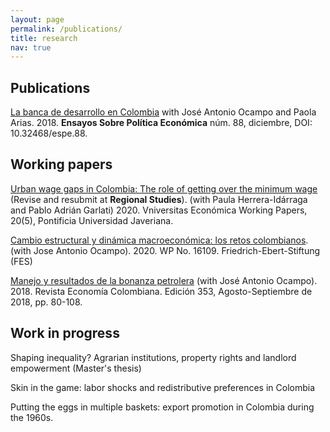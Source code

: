 ```yaml
---
layout: page
permalink: /publications/
title: research
nav: true
---
```


## Publications
[La banca de desarrollo en Colombia](https://ideas.repec.org/a/col/000107/017014.html) with José Antonio Ocampo and Paola Arias. 2018. **Ensayos Sobre Política Económica** núm. 88, diciembre, DOI: 10.32468/espe.88.


## Working papers
[Urban wage gaps in Colombia: The role of getting over the minimum wage](https://drive.google.com/file/d/1-7xZpaTmBcOvuJ2JwQ8nj_umqzjl3WdR/view) (Revise and resubmit at **Regional Studies**).  (with Paula Herrera-Idárraga and Pablo Adrián Garlati) 2020. Vniversitas Económica Working Papers, 20(5), Pontificia Universidad Javeriana.

[Cambio estructural y dinámica macroeconómica: los retos colombianos](https://www.google.com/url?q=http%3A%2F%2Flibrary.fes.de%2Fpdf-files%2Fbueros%2Fkolumbien%2F16109.pdf&sa=D). (with Jose Antonio Ocampo). 2020. WP No. 16109. Friedrich-Ebert-Stiftung (FES)

[Manejo y resultados de la bonanza petrolera](https://www.contraloria.gov.co/documents/20181/1379259/REC353.pdf/6be361e8-2a52-4262-8367-27bf34860240) (with José Antonio Ocampo). 2018. Revista Economía Colombiana. Edición 353, Agosto-Septiembre de 2018, pp. 80-108. 


## Work in progress
Shaping inequality? Agrarian institutions, property rights and landlord empowerment (Master's thesis)

Skin in the game: labor shocks and redistributive preferences in Colombia

Putting the eggs in multiple baskets: export promotion in Colombia during the 1960s.

